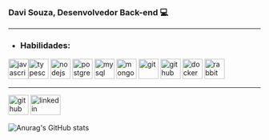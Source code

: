 <h3> Davi Souza, Desenvolvedor Back-end 💻</h3>

<hr>

+ ### Habilidades:</h4>

<img src="https://www.svgrepo.com/show/303206/javascript-logo.svg" alt='javascript' height='40'><img src="https://www.svgrepo.com/show/303600/typescript-logo.svg" alt='typescript' height='40'>
<img src="https://www.svgrepo.com/show/303360/nodejs-logo.svg" alt='nodejs' height='40'>
<img src="https://www.svgrepo.com/show/303301/postgresql-logo.svg" alt='postgres' height='40'>
<img src="https://www.svgrepo.com/show/303251/mysql-logo.svg" alt='mysql' height='40'>
<img src="https://www.vectorlogo.zone/logos/mongodb/mongodb-icon.svg" alt='mongodb' height='40'>
<img src="https://cdn.worldvectorlogo.com/logos/git-icon.svg" alt='git' height='40'>
<img src="https://www.svgrepo.com/show/305241/github.svg" alt='github' height='40'>
<img src="https://www.svgrepo.com/show/303231/docker-logo.svg" alt='docker' height='40'>
<img src="https://www.svgrepo.com/show/354248/rabbitmq.svg" alt='rabbitmq' height='40'>

<hr>

[<img src='https://www.logo.wine/a/logo/GitHub/GitHub-Wordmark-White-Dark-Background-Logo.wine.svg' alt='github' height='40' wisth="85" target="_blank">](https://github.com/davissbf)
[<img src='https://img.shields.io/badge/-05122A?=style=flat&logo=linkedin' alt='linkedin' height='40' width="60" target="_blank">](https://www.linkedin.com/in/davi-souza-667497195/) 

![Anurag's GitHub stats](https://github-readme-stats.vercel.app/api?username=davissbf&show_icons=true&theme=radical)
